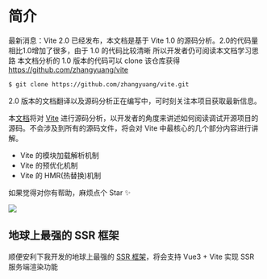 # 简介

最新消息：Vite 2.0 已经发布，本文档是基于 Vite 1.0 的源码分析。2.0的代码量相比1.0增加了很多，由于 1.0 的代码比较清晰 所以开发者仍可阅读本文档学习思路
本文档分析的 1.0 版本的代码可以 clone 该仓库获得 https://github.com/zhangyuang/vite

```bash
$ git clone https://github.com/zhangyuang/vite.git
```

2.0 版本的文档翻译以及源码分析正在编写中，可时刻关注本项目获取最新信息。

本[文档](https://vite-design.surge.sh/)将对 [Vite](https://github.com/vitejs/vite) 进行源码分析，以开发者的角度来讲述如何阅读调试开源项目的源码。不会涉及到所有的源码文件，将会对 Vite 中最核心的几个部分内容进行讲解。

- Vite 的模块加载解析机制
- Vite 的预优化机制
- Vite 的 HMR(热替换)机制

如果觉得对你有帮助，麻烦点个 Star ✨

![](./docs/images/resume.png)

## 地球上最强的 SSR 框架

顺便安利下我开发的地球上最强的 [SSR 框架](https://github.com/ykfe/ssr/)，将会支持 Vue3 + Vite 实现 SSR 服务端渲染功能